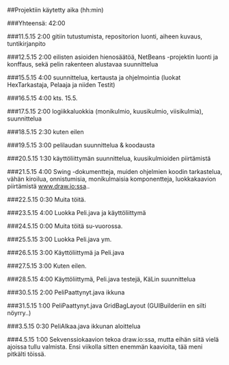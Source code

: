 ##Projektiin käytetty aika (hh:min)

###Yhteensä: 42:00

###11.5.15
 2:00 gitiin tutustumista, repositorion luonti, aiheen kuvaus, tuntikirjanpito

###12.5.15
 2:00 eilisten asioiden hienosäätöä, NetBeans -projektin luonti ja konffaus, sekä pelin rakenteen alustavaa suunnittelua

###15.5.15
 4:00 suunnittelua, kertausta ja ohjelmointia (luokat HexTarkastaja, Pelaaja ja niiden Testit)

###16.5.15
 4:00 kts. 15.5.

###17.5.15
 2:00 logiikkaluokkia (monikulmio, kuusikulmio, viisikulmia), suunnittelua

###18.5.15
 2:30 kuten eilen

###19.5.15
 3:00 pelilaudan suunnittelua & koodausta

###20.5.15
 1:30 käyttöliittymän suunnittelua, kuusikulmioiden piirtämistä

###21.5.15
 4:00 Swing -dokumentteja, muiden ohjelmien koodin tarkastelua, vähän kiroilua, onnistumisia, monikulmaisia komponentteja, luokkakaavion piirtämistä www.draw.io:ssa.. 

###22.5.15
 0:30 Muita töitä.

###23.5.15
 4:00 Luokka Peli.java ja käyttöliittymä

###24.5.15
 0:00 Muita töitä su-vuorossa.

###25.5.15
 3:00 Luokka Peli.java ym.

###26.5.15
 3:00 Käyttöliittymä ja Peli.java

###27.5.15
 3:00 Kuten eilen.

###28.5.15
 4:00 Käyttöliittymä, Peli.java testejä, KäLin suunnittelua 

###30.5.15
 2:00 PeliPaattynyt.java ikkuna

###31.5.15
 1:00 PeliPaattynyt.java GridBagLayout (GUIBuilderiin en silti nöyrry..)

###3.5.15
 0:30 PeliAlkaa.java ikkunan aloittelua

###4.5.15
 1:00 Sekvenssiokaavion tekoa draw.io:ssa, mutta eihän siitä vielä ajoissa tullu valmista. Ensi viikolla sitten enemmän kaavioita, tää meni pitkälti töissä. 
